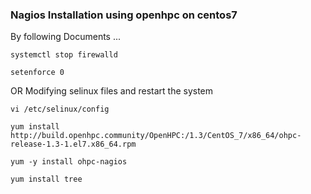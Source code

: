 ### Nagios Installation using openhpc on centos7
By following Documents ...
```
systemctl stop firewalld
```
```
setenforce 0
```
OR Modifying selinux files and restart the system
```
vi /etc/selinux/config
```
```
yum install http://build.openhpc.community/OpenHPC:/1.3/CentOS_7/x86_64/ohpc-release-1.3-1.el7.x86_64.rpm
```
```
yum -y install ohpc-nagios
```
```
yum install tree
```
